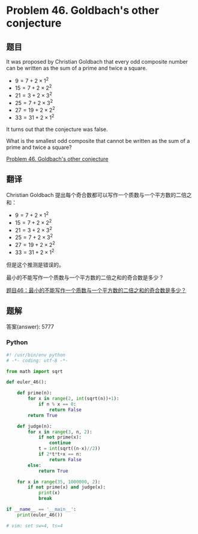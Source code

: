 Problem 46. Goldbach's other conjecture
==================================

## 题目

It was proposed by Christian Goldbach that every odd composite number can be written as the sum of a prime and twice a square.

+ $9 = 7 + 2 \times 1^2$
+ $15 = 7 + 2 \times 2^2$
+ $21 = 3 + 2 \times 3^2$
+ $25 = 7 + 2 \times 3^2$
+ $27 = 19 + 2 \times 2^2$
+ $33 = 31 + 2 \times 1^2$

It turns out that the conjecture was false.

What is the smallest odd composite that cannot be written as the sum of a prime and twice a square?

[Problem 46. Goldbach's other conjecture](https://projecteuler.net/problem=46 "Problem 46")

## 翻译

Christian Goldbach 提出每个奇合数都可以写作一个质数与一个平方数的二倍之和：

+ $9 = 7 + 2 \times 1^2$
+ $15 = 7 + 2 \times 2^2$
+ $21 = 3 + 2 \times 3^2$
+ $25 = 7 + 2 \times 3^2$
+ $27 = 19 + 2 \times 2^2$
+ $33 = 31 + 2 \times 1^2$

但是这个推测是错误的。

最小的不能写作一个质数与一个平方数的二倍之和的奇合数是多少？

[题目46：最小的不能写作一个质数与一个平方数的二倍之和的奇合数是多少？](http://pe.spiritzhang.com/index.php/2011-05-11-09-44-54/47-46 "题目46")

## 题解

答案(answer): 5777

### Python

~~~python
#! /usr/bin/env python
# -*- coding: utf-8 -*-

from math import sqrt

def euler_46():

    def prime(n):
        for x in range(2, int(sqrt(n))+1):
            if n % x == 0:
                return False
        return True

    def judge(n):
        for x in range(3, n, 2):
            if not prime(x):
                continue
            t = int(sqrt((n-x)//2))
            if 2*t*t+x == n:
                return False
        else:
            return True

    for x in range(35, 1000000, 2):
        if not prime(x) and judge(x):
            print(x)
            break

if __name__ == '__main__':
    print(euler_46())

# vim: set sw=4, ts=4
~~~
